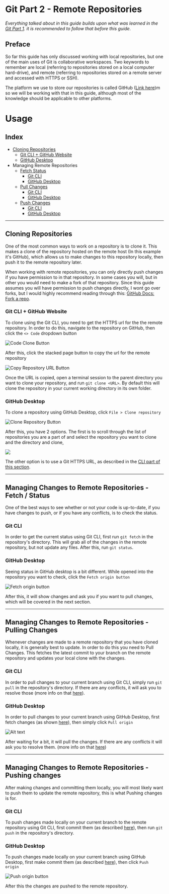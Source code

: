# Git Part 2 - Remote Repositories
*Everything talked about in this guide builds upon what was learned in the [Git Part 1](./git_part_1.md). it is recommended to follow that before this guide.*

## Preface
So far this guide has only discussed working with local repositories, but one of the main uses of Git is collaborative workspaces. Two keywords to remember are local (referring to repositories stored on a local computer hard-drive), and remote (referring to repositories stored on a remote server and accessed with HTTPS or SSH).

The platform we use to store our repositories is called GitHub ([Link here](https://github.com/))m so we will be working with that in this guide, although most of the knowledge should be applicable to other platforms.

# Usage
## Index
- [Cloning Repositories](#cloning-repositories)
  - [Git CLI + GitHub Website](#git-cli--github-website)
  - [GitHub Desktop](#github-desktop)
- Managing Remote Repositories
  - [Fetch Status](#managing-changes-to-remote-repositories---fetch--status)
    - [Git CLI](#git-cli)
    - [GitHub Desktop](#github-desktop-1)
  - [Pull Changes](#managing-changes-to-remote-repositories---pulling-changes)
    - [Git CLI](#git-cli-1)
    - [GitHub Desktop](#github-desktop-2)
  - [Push Changes](#managing-changes-to-remote-repositories---pushing-changes)
    - [Git CLI](#git-cli-2)
    - [GitHub Desktop](#github-desktop-3)
---

## Cloning Repositories
One of the most common ways to work on a repository is to clone it. This makes a clone of the repository hosted on the remote host (In this example it's GitHub), which allows us to make changes to this repository locally, then push it to the remote repository later.

When working with remote repositories, you can only directly push changes if you have permission to in that repository. In some cases you will, but in other you would need to make a fork of that repository. Since this guide assumes you will  have permission to push changes directly, I wont go over forks, but I would highly recommend reading through this: [GitHub Docs: Fork a repo](https://docs.github.com/en/get-started/quickstart/fork-a-repo).

### Git CLI + GitHub Website
To clone using the Git CLI, you need to get the HTTPS url for the the remote repository. In order to do this, navigate to the repository on GitHub, then click the `<> Code` dropdown button

![Code Clone Button](./GitAssets/Part2/website_button_code_clone.png)

After this, click the stacked page button to copy the url for the remote repository

![Copy Repository URL Button](./GitAssets/Part2/website_button_url_copy.png)

Once the URL is copied, open a terminal session to the parent directory you want to clone your repository, and run `git clone <URL>`. By default this will clone the repository in your current working directory in its own folder.

### GitHub Desktop
To clone a repository using GitHub Desktop, click `File > Clone repository`

![Clone Repository Button](./GitAssets/part2/ui_button_clone_repository.png)

After this, you have 2 options. The first is to scroll through the list of repositories you are a part of and select the repository you want to clone and the directory and clone, 

![](./GitAssets/Part2/ui_clone_select_github.png)

The other option is to use a Git HTTPS URL, as described in the [CLI part of this section](#git-cli--github-website).

---

## Managing Changes to Remote Repositories - Fetch / Status
One of the best ways to see whether or not your code is up-to-date, if you have changes to push, or if you have any conflicts, is to check the status.

### Git CLI
In order to get the current status using Git CLI, first run `git fetch` in the repository's directory. This will grab all of the changes in the remote repository, but not update any files. After this, run `git status`.

### GitHub Desktop
Seeing status in GitHub desktop is a bit different. While opened into the repository you want to check, click the `Fetch origin button`

![Fetch origin button](./GitAssets/Part2/ui_button_fetch_origin.png)

After this, it will show changes and ask you if you want to pull changes, which will be covered in the next section.

---

## Managing Changes to Remote Repositories - Pulling Changes
Whenever changes are made to a remote repository that you have cloned locally, it is generally best to update. In order to do this you need to Pull Changes. This fetches the latest commit to your branch on the remote repository and updates your local clone with the changes.

### Git CLI
In order to pull changes to your current branch using Git CLI, simply run `git pull` in the repository's directory. If there are any conflicts, it will ask you to resolve those (more info on that [here](https://docs.github.com/en/pull-requests/collaborating-with-pull-requests/addressing-merge-conflicts/resolving-a-merge-conflict-using-the-command-line)).

### GitHub Desktop
In order to pull changes to your current branch using GitHub Desktop, first fetch changes (as shown [here](#github-desktop-1)), then simply click `Pull origin`

![Alt text](./GitAssets/Part2/ui_button_pull_origin.png)

After waiting for a bit, it will pull the changes. If there are any conflicts it will ask you to resolve them. (more info on that [here](https://docs.github.com/en/pull-requests/collaborating-with-pull-requests/addressing-merge-conflicts/resolving-a-merge-conflict-using-the-command-line))

---

## Managing Changes to Remote Repositories - Pushing changes
After making changes and committing them locally, you will most likely want to push them to update the remote repository, this is what Pushing changes is for.

### Git CLI
To push changes made locally on your current branch to the remote repository using Git CLI, first commit them (as described [here](./git_part_1.md#git-cli-1)), then run `git push` in the repository's directory.

### GitHub Desktop
To push changes made locally on your current branch using GitHub Desktop, first make commit them (as described [here](./git_part_1.md#github-desktop-1)), then click `Push origin`

![Push origin button](./GitAssets/Part2/ui_button_push_origin.png)

After this the changes are pushed to the remote repository.